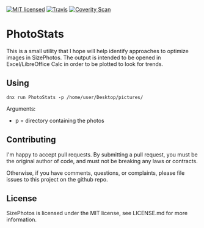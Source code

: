 [![MIT licensed](https://img.shields.io/badge/license-MIT-blue.svg)](https://github.com/AerisG222/PhotoStats/blob/master/LICENSE.md)
[![Travis](https://img.shields.io/travis/AerisG222/PhotoStats.svg)](https://travis-ci.org/AerisG222/PhotoStats)
[![Coverity Scan](https://img.shields.io/coverity/scan/10079.svg)](https://scan.coverity.com/projects/aerisg222-photostats)

# PhotoStats

This is a small utility that I hope will help identify approaches to optimize images in SizePhotos.
The output is intended to be opened in Excel/LibreOffice Calc in order to be plotted to look for trends.

## Using
`dnx run PhotoStats -p /home/user/Desktop/pictures/`

Arguments:
- p = directory containing the photos

## Contributing
I'm happy to accept pull requests.  By submitting a pull request, you
must be the original author of code, and must not be breaking
any laws or contracts.

Otherwise, if you have comments, questions, or complaints, please file
issues to this project on the github repo.

## License
SizePhotos is licensed under the MIT license, see LICENSE.md for more
information.
